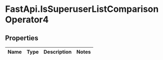 # FastApi.IsSuperuserListComparisonOperator4

## Properties
Name | Type | Description | Notes
------------ | ------------- | ------------- | -------------
